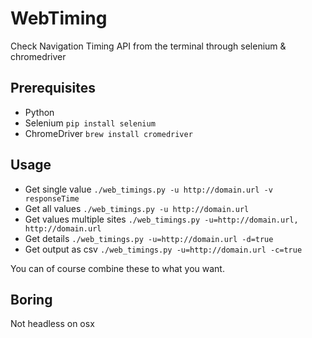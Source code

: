# WebTiming
Check Navigation Timing API from the terminal through selenium &amp; chromedriver

## Prerequisites

- Python
- Selenium ```pip install selenium```
- ChromeDriver ```brew install cromedriver```

## Usage

- Get single value ```./web_timings.py -u http://domain.url -v responseTime```
- Get all values ```./web_timings.py -u http://domain.url```
- Get values multiple sites ```./web_timings.py -u=http://domain.url, http://domain.url```
- Get details ```./web_timings.py -u=http://domain.url -d=true```
- Get output as csv ```./web_timings.py -u=http://domain.url -c=true```

You can of course combine these to what you want.

## Boring
Not headless on osx 


